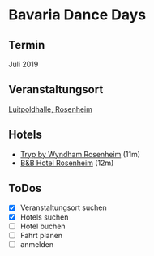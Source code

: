 # Bavaria Dance Days

## Termin

Juli 2019

## Veranstaltungsort

[Luitpoldhalle, Rosenheim](https://goo.gl/maps/ArtZE7fjbgS2)

## Hotels

- [Tryp by Wyndham Rosenheim](http://www.booking.com/Share-mWTI36d) (11m)
- [B&B Hotel Rosenheim](http://www.booking.com/Share-T65c7Sq) (12m)

## ToDos

- [X] Veranstaltungsort suchen
- [X] Hotels suchen
- [ ] Hotel buchen
- [ ] Fahrt planen
- [ ] anmelden
